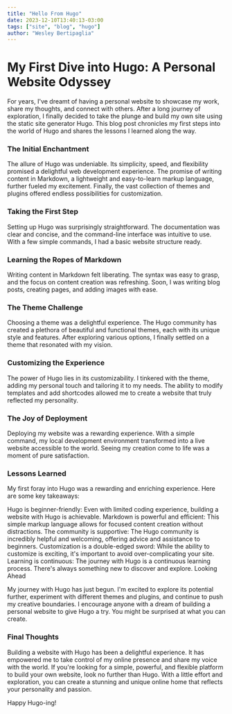 ```yaml
---
title: "Hello From Hugo"
date: 2023-12-10T13:40:13-03:00
tags: ["site", "blog", "hugo"]
author: "Wesley Bertipaglia"
---
```


# My First Dive into Hugo: A Personal Website Odyssey
For years, I've dreamt of having a personal website to showcase my work, share my thoughts, and connect with others. After a long journey of exploration, I finally decided to take the plunge and build my own site using the static site generator Hugo. This blog post chronicles my first steps into the world of Hugo and shares the lessons I learned along the way.

### The Initial Enchantment

The allure of Hugo was undeniable. Its simplicity, speed, and flexibility promised a delightful web development experience. The promise of writing content in Markdown, a lightweight and easy-to-learn markup language, further fueled my excitement. Finally, the vast collection of themes and plugins offered endless possibilities for customization.

### Taking the First Step

Setting up Hugo was surprisingly straightforward. The documentation was clear and concise, and the command-line interface was intuitive to use. With a few simple commands, I had a basic website structure ready.

### Learning the Ropes of Markdown

Writing content in Markdown felt liberating. The syntax was easy to grasp, and the focus on content creation was refreshing. Soon, I was writing blog posts, creating pages, and adding images with ease.

### The Theme Challenge

Choosing a theme was a delightful experience. The Hugo community has created a plethora of beautiful and functional themes, each with its unique style and features. After exploring various options, I finally settled on a theme that resonated with my vision.

### Customizing the Experience

The power of Hugo lies in its customizability. I tinkered with the theme, adding my personal touch and tailoring it to my needs. The ability to modify templates and add shortcodes allowed me to create a website that truly reflected my personality.

### The Joy of Deployment

Deploying my website was a rewarding experience. With a simple command, my local development environment transformed into a live website accessible to the world. Seeing my creation come to life was a moment of pure satisfaction.

### Lessons Learned

My first foray into Hugo was a rewarding and enriching experience. Here are some key takeaways:

Hugo is beginner-friendly: Even with limited coding experience, building a website with Hugo is achievable.
Markdown is powerful and efficient: This simple markup language allows for focused content creation without distractions.
The community is supportive: The Hugo community is incredibly helpful and welcoming, offering advice and assistance to beginners.
Customization is a double-edged sword: While the ability to customize is exciting, it's important to avoid over-complicating your site.
Learning is continuous: The journey with Hugo is a continuous learning process. There's always something new to discover and explore.
Looking Ahead

My journey with Hugo has just begun. I'm excited to explore its potential further, experiment with different themes and plugins, and continue to push my creative boundaries. I encourage anyone with a dream of building a personal website to give Hugo a try. You might be surprised at what you can create.

### Final Thoughts

Building a website with Hugo has been a delightful experience. It has empowered me to take control of my online presence and share my voice with the world. If you're looking for a simple, powerful, and flexible platform to build your own website, look no further than Hugo. With a little effort and exploration, you can create a stunning and unique online home that reflects your personality and passion.

Happy Hugo-ing!